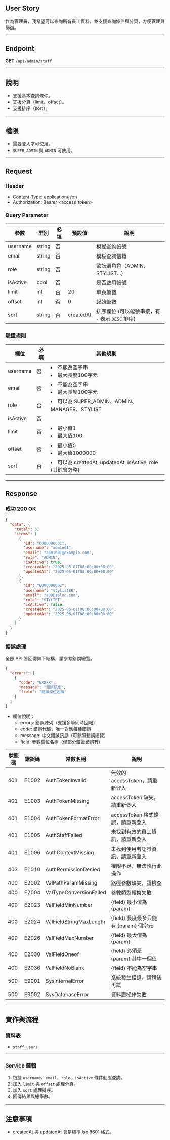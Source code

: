 ## User Story

作為管理員，我希望可以查詢所有員工資料，並支援查詢條件與分頁，方便管理與篩選。

---

## Endpoint

**GET** `/api/admin/staff`

---

## 說明

- 支援基本查詢條件。
- 支援分頁（limit、offset）。
- 支援排序（sort）。

---

## 權限

- 需要登入才可使用。
- `SUPER_ADMIN` 與 `ADMIN` 可使用。

---

## Request

### Header

- Content-Type: application/json
- Authorization: Bearer <access_token>

### Query Parameter

| 參數     | 型別   | 必填 | 預設值    | 說明                                             |
| -------- | ------ | ---- | --------- | ------------------------------------------------ |
| username | string | 否   |           | 模糊查詢帳號                                     |
| email    | string | 否   |           | 模糊查詢信箱                                     |
| role     | string | 否   |           | 欲篩選角色（ADMIN、STYLIST...）                  |
| isActive | bool   | 否   |           | 是否啟用帳號                                     |
| limit    | int    | 否   | 20        | 單頁筆數                                         |
| offset   | int    | 否   | 0         | 起始筆數                                         |
| sort     | string | 否   | createdAt | 排序欄位 (可以逗號串接，有 `-` 表示 `DESC` 排序) |

### 驗證規則

| 欄位     | 必填 | 其他規則                                                     |
| -------- | ---- | ------------------------------------------------------------ |
| username | 否   | <li>不能為空字串<li>最大長度100字元                          |
| email    | 否   | <li>不能為空字串<li>最大長度100字元                          |
| role     | 否   | <li>可以為 SUPER_ADMIN、ADMIN、MANAGER、STYLIST              |
| isActive | 否   |                                                              |
| limit    | 否   | <li>最小值1<li>最大值100                                     |
| offset   | 否   | <li>最小值0<li>最大值1000000                                 |
| sort     | 否   | <li>可以為 createdAt, updatedAt, isActive, role (其餘會忽略) |

---

## Response

### 成功 200 OK

```json
{
  "data": {
    "total": 3,
    "items": [
      {
        "id": "6000000001",
        "username": "admin01",
        "email": "admin01@example.com",
        "role": "ADMIN",
        "isActive": true,
        "createdAt": "2025-05-01T08:00:00+08:00",
        "updatedAt": "2025-05-01T08:00:00+08:00"
      },
      {
        "id": "6000000002",
        "username": "stylist88",
        "email": "s88@salon.com",
        "role": "STYLIST",
        "isActive": false,
        "createdAt": "2025-06-01T08:00:00+08:00",
        "updatedAt": "2025-06-01T08:00:00+08:00"
      }
    ]
  }
}
```

### 錯誤處理

全部 API 皆回傳如下結構，請參考錯誤總覽。

```json
{
  "errors": [
    {
      "code": "EXXXX",
      "message": "錯誤訊息",
      "field": "錯誤欄位名稱"
    }
  ]
}
```

- 欄位說明：
  - errors: 錯誤陣列（支援多筆同時回報）
  - code: 錯誤代碼，唯一對應每種錯誤
  - message: 中文錯誤訊息（可參照錯誤總覽）
  - field: 參數欄位名稱（僅部分驗證錯誤有）

| 狀態碼 | 錯誤碼 | 常數名稱                | 說明                                  |
| ------ | ------ | ----------------------- | ------------------------------------- |
| 401    | E1002  | AuthTokenInvalid        | 無效的 accessToken，請重新登入        |
| 401    | E1003  | AuthTokenMissing        | accessToken 缺失，請重新登入          |
| 401    | E1004  | AuthTokenFormatError    | accessToken 格式錯誤，請重新登入      |
| 401    | E1005  | AuthStaffFailed         | 未找到有效的員工資訊，請重新登入      |
| 401    | E1006  | AuthContextMissing      | 未找到使用者認證資訊，請重新登入      |
| 403    | E1010  | AuthPermissionDenied    | 權限不足，無法執行此操作              |
| 400    | E2002  | ValPathParamMissing     | 路徑參數缺失，請檢查                  |
| 400    | E2004  | ValTypeConversionFailed | 參數類型轉換失敗                      |
| 400    | E2023  | ValFieldMinNumber       | {field} 最小值為 {param}              |
| 400    | E2024  | ValFieldStringMaxLength | {field} 長度最多只能有 {param} 個字元 |
| 400    | E2026  | ValFieldMaxNumber       | {field} 最大值為 {param}              |
| 400    | E2030  | ValFieldOneof           | {field} 必須是 {param} 其中一個值     |
| 400    | E2036  | ValFieldNoBlank         | {field} 不能為空字串                  |
| 500    | E9001  | SysInternalError        | 系統發生錯誤，請稍後再試              |
| 500    | E9002  | SysDatabaseError        | 資料庫操作失敗                        |

---

## 實作與流程

### 資料表

- `staff_users`

---

### Service 邏輯

1. 根據 `username`、`email`、`role`、`isActive` 條件動態查詢。
2. 加入 `limit` 與 `offset` 處理分頁。
3. 加入 `sort` 處理排序。
4. 回傳結果與總筆數。

---

## 注意事項

- createdAt 與 updatedAt 會是標準 Iso 8601 格式。
